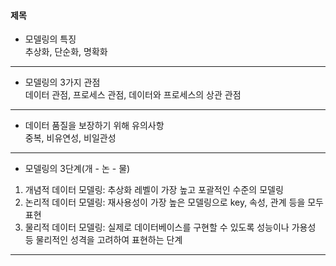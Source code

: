 #### 제목

- 모델링의 특징  
추상화, 단순화, 명확화
---
- 모델링의 3가지 관점  
데이터 관점, 프로세스 관점, 데이터와 프로세스의 상관 관점
---
- 데이터 품질을 보장하기 위해 유의사항  
중복, 비유연성, 비일관성
---
- 모델링의 3단계(개 - 논 - 물)
1. 개념적 데이터 모델링: 추상화 레벨이 가장 높고 포괄적인 수준의 모델링
2. 논리적 데이터 모델링: 재사용성이 가장 높은 모델링으로 key, 속성, 관계 등을 모두 표현
3. 물리적 데이터 모델링: 실제로 데이터베이스를 구현할 수 있도록 성능이나 가용성 등 물리적인 성격을 고려하여 표현하는 단계
---